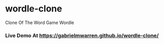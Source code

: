 # wordle-clone
Clone Of The Word Game Wordle

### Live Demo At https://gabrielmwarren.github.io/wordle-clone/
